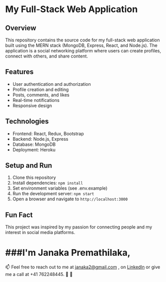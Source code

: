 # My Full-Stack Web Application

## Overview
This repository contains the source code for my full-stack web application built using the MERN stack (MongoDB, Express, React, and Node.js). The application is a social networking platform where users can create profiles, connect with others, and share content.

## Features
- User authentication and authorization
- Profile creation and editing
- Posts, comments, and likes
- Real-time notifications
- Responsive design

## Technologies
- Frontend: React, Redux, Bootstrap
- Backend: Node.js, Express
- Database: MongoDB
- Deployment: Heroku

## Setup and Run
1. Clone this repository
2. Install dependencies: `npm install`
3. Set environment variables (see .env.example)
4. Run the development server: `npm start`
5. Open a browser and navigate to `http://localhost:3000`

## Fun Fact
This project was inspired by my passion for connecting people and my interest in social media platforms.
# ###I'm Janaka Premathilaka,
📫 Feel free to reach out to me at janaka2@gmail.com , on [LinkedIn](https://www.linkedin.com/in/janakap/) or give me a call at +41 762248445. 💌 🚀
